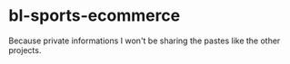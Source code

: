 # bl-sports-ecommerce
Because private informations I won't be sharing the pastes like the other projects.
